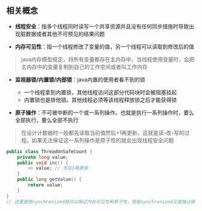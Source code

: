 ## 相关概念

- **线程安全**：指多个线程同时读写一个共享资源并且没有任何同步措施时导致出现脏数据或者其他不可预见的结果问题


- **内存可见性**：指一个线程修改了变量的值，另一个线程可以读取到修改后的值
> java内存模型规定，将所有变量都存在主内存中，当线程使用变量时，会把主内存中的变量复制到自己的工作空间或者叫工作内存


- **监视器锁/内置锁/内部锁**：java内置的使用者看不到的锁
    - 一个线程拿到内置锁，其他线程访问这部分代码块时会被阻塞挂起
    - 内置锁也是排他锁。其他线程必须等该线程释放锁之后才能获得锁
    
- **原子操作**：不可被中断的一个或一系列操作。也就是执行一系列操作时，要么全部执行，要么全部不执行
> 在设计计数器时一般都先读取当前值然后+1再更新，这就是读-改-写的过程。如果无法保证这一系列操作是原子性的就会出现线程安全问题
```java
public class ThreadUnSafeCount {
    private long value;
    public void inc() {
        ++ value; // 先加1再使用
    }
    public long getValue() {
        return value;
    }
}
// 这里使用synchronized就可以保证内存可见性和原子性，但是synchronized又是独占锁，没有获得锁的线程就会被阻塞掉
```

